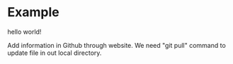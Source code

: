 # Example

hello world!

Add information in Github through website.
We need "git pull" command to update file in out local directory.
